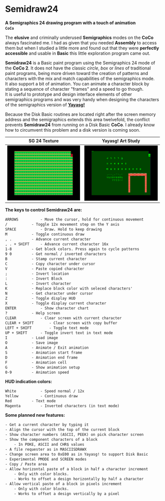 # Semidraw24  
**A Semigraphics 24 drawing program with a touch of animation**  
**`CoCo`**  
  
The **elusive** and criminally underused **Semigraphics** modes on the **CoCo** always fascinated me. I had as given that you needed **Assembly** to access them but when I studied a little more and found out that they were **perfectly accessible** and usable in **Basic** this little exploration program came out.  
  
**Semidraw24** is a Basic paint program using the Semigraphics 24 mode of the **CoCo 2**. It does not have the classic *circle*, *box* or *lines* of traditional paint programs, being more driven toward the creation of patterns and characters with the mix and match capabilities of the semigraphics mode.  
It also support a bit of animation. You can animate a character block by stating a sequence of character "frames" and a speed to go though.  
It is useful to prototype and design interface elements of other semigraphics programs and was very handy when designing the characters of the semigraphics version of **[Yayasg!](https://github.com/farique1/8bitcode/tree/main/Yayasg)**  
  
Because the Disk Basic routines are located right after the screen memory address and the semigraphics extends this area twelvefold, the conflict prevents **Semidraw24** from running on a Disk Basic **CoCo**. I already know how to circumvent this problem and a disk version is coming soon.  
  
SG 24 Texture|Yayasg! Art Study  
:-------------------------:|:-------------------------:  
![SG 24 Texture](Images/Texture.png)  |  ![Yayasg! Art Study](Images/YayasgArt.png)  
  
**The keys to control **Semidraw24** are:**  
  
	ARROWS 			- Move the cursor, hold for continuous movement  
	/ 			- Toggle 12x movement step on the Y axis  
	SPACE 			- Draw. Hold to keep drawing  
	M 			- Toggle continuous draw  
	, .			- Advance current character  
	, . + SHIFT		- Advance current character 16x  
	1-8			- Get block colors. Press again to cycle patterns  
	9 0			- Get normal / inverted characters  
	B			- Stamp current character  
	C			- Copy character under cursor  
	V			- Paste copied character  
	;			- Invert location  
	:			- Invert Block  
	L			- Invert character  
	K			- Replace block color with seleced characters'  
	N			- Get character under cursor  
	Z			- Toggle display HUD  
	X			- Toggle display current character  
	ENTER			- Show character chart  
	?			- Help screen  
	CLEAR			- Clear screen with current character  
	CLEAR + SHIFT		- Clear screen with copy buffer  
	LEFT + SHIFT		- Toggle text mode  
	UP + SHIFT		- Toggle invert text in text mode  
	I			- Load image  
	O			- Save image  
	A			- Animate / Exit animation  
	S			- Animation start frame  
	D			- Animation end frame  
	F			- Animation cell  
	G			- Show animation setup  
	0-9			- Animation speed  
  
**HUD indication colors:**  
  
	White			- Speed normal / 12x  
	Yellow			- Continuous draw  
	Red			- Text mode  
	Magenta			- Inverted characters (in text mode)  
  
**Some planned new features:**  
  
	- Get a current character by typing it  
	- Align the cursor with the top of the current block  
	- Show character numbers (ASCII, PEEK) on pick character screen  
	- Show the component characters of a block  
		- In POKE, ASCII and CHR$ values  
	- A file requester as in MASCIISDRAWX  
	- Change screen area to 0xE00 as in Yayasg! to support Disk Basic  
	- Experimental PMODE and SCREEN modes  
	- Copy / Paste area  
	- Allow horizontal paste of a block in half a character increment  
		- Only with color blocks.  
		- Works to offset a design horizontally by half a character  
	- Allow vertical paste of a block in pixels increment  
		- Only with color blocks.  
		- Works to offset a design vertically by a pixel  
